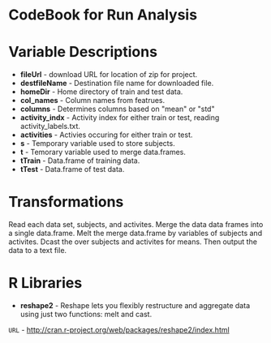 CodeBook for Run Analysis
========================================================

# Variable Descriptions
* **fileUrl** - download URL for location of zip for project. 
* **destfileName** - Destination file name for downloaded file.
* **homeDir** - Home directory of train and test data.
* **col_names** - Column names from featrues.
* **columns** - Determines columns based on "mean" or "std"
* **activity_indx** - Activity index for either train or test, reading activity_labels.txt.
* **activities** - Activies occuring for either train or test.
* **s** - Temporary variable used to store subjects.
* **t** - Temorary variable used to merge data.frames.
* **tTrain** - Data.frame of training data.
* **tTest** - Data.frame of test data.

# Transformations
Read each data set, subjects, and activites. Merge the data data frames into
a single data.frame.  Melt the merge data.frame by variables of subjects and activites.
Dcast the over subjects and activites for means. Then output the data to a text file.

# R Libraries
* **reshape2** - Reshape lets you flexibly restructure and aggregate data using just two functions: melt and cast. 

`URL` - http://cran.r-project.org/web/packages/reshape2/index.html
